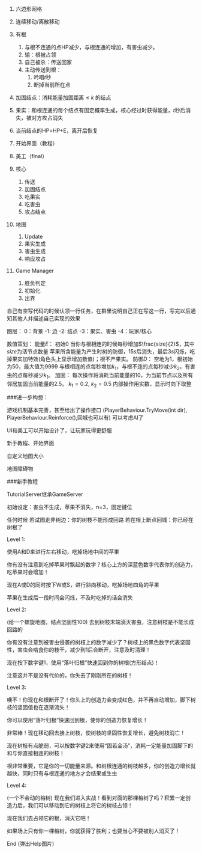 1. 六边形网格
2. 连续移动/离散移动
3. 有根
   1. 与根不连通的点HP减少，与根连通的增加，有害虫减少。
   2. 输：根被占领
   3. 自己被杀：传送回家
   4. 主动传送到根：
      1. 吟唱$t$秒
      2. 断掉当前所在点
4. 加固结点：消耗能量加固距离$\leq k$ 的结点
5. 果实：和根连通的每个结点有固定概率生成，核心经过时获得能量，$t$秒后消失，被对方攻占消失
6. 当前结点的HP=HP+E，离开后恢复


1. 开始界面（教程）
2. 美工（final）
3. 核心
   1. 传送
   2. 加固结点
   3. 吃果实
   4. 吃害虫
   5. 攻占结点
4. 地图
   1. Update
   2. 果实生成
   3. 害虫生成
   4. 响应攻占
5. Game Manager
   1. 胜负判定
   2. 初始化
   3. 出界

自己有空写代码的时候认领一行任务，在群里说明自己正在写这一行，写完以后通知其他人并描述自己实现的效果

图层：
0：背景
-1: 边
-2: 结点
-3：果实、害虫
-4：玩家/核心

数值策划：
能量$E$：
初始$0$
当你与根相连的时候每秒增加$\frac{size}{2}$，其中$size$为活节点数量
苹果所含能量为产生时树的防御，$15s$后消失，最后$3s$闪烁，吃掉果实加特效(角色头上显示增加数值)；根不产果实。
防御$D$：
空地为$1$，根初始为$50$，最大值为$9999$
与根相连的点每秒增加$k_1$，与根不连的点每秒减少$k_2$，有害虫的点每秒减少$k_1$。
加固：
每次操作将消耗当前能量的$10%%$，为当前节点以及所有邻居加固当前能量的$2.5%%$。
$k_1=0.2,\ k_2=0.5$
内部操作用实数，显示时向下取整

###进一步构想：

游戏机制基本完善，甚至给出了操作接口
(PlayerBehaviour.TryMove(int dir), PlayerBehaviour.Reinforce(),回城也可以有)
可以考虑AI了

UI和美工可以开始设计了，让玩家玩得更舒服

新手教程、开始界面

自定义地图大小

地图障碍物

###新手教程

TutorialServer继承GameServer

初始设定：害虫不生成，苹果不消失，n=3，固定键位

任何时候
若试图走非树边：你的树枝不能形成回路
若在根上断点回城：你已经在树根了

Level 1:

使用A和D来进行左右移动，吃掉场地中间的苹果

你有没有注意到吃掉苹果时飘起的数字？核心上方的深蓝色数字代表你的创造力，吃苹果时会增加！

现在A或D的同时按下W或S，进行斜向移动，吃掉场地四角的苹果

苹果在生成后一段时间会闪烁，不及时吃掉的话会消失

Level 2:

(给一个螺旋地图，结点坚固性100)
去到树枝末端消灭害虫，注意树枝是不能长成回路的

你有没有注意到被害虫侵袭的树枝上的数字减少了？树枝上的黑色数字代表坚固性，害虫会啃食你的枝干，减少到1后会断开，注意及时清理！

现在按下数字键1，使用“落叶归根”快速回到你的树根(方形结点)！

注意这并不是没有代价的，你失去了刚刚所在的树枝！

Level 3:

噢不！你现在和根断开了！你头上的创造力会变成红色，并不再自动增加，脚下树枝的坚固值也在逐渐流失！

你可以使用“落叶归根”快速回到根，使你的创造力恢复增长！

非常棒！现在移动回去接上树枝，使树枝的坚固性恢复增长，避免树枝消亡！

现在树枝有点脆弱，可以按数字键2来使用“固若金汤”，消耗一定能量加固脚下的和与你直接相连的树枝！

根非常重要，它是你的一切能量来源。和树根连通的树枝越多，你的创造力增长就越快，同时只有与根连通的地方才会结果或生虫

Level 4:

(一个不会动的榕树)
现在我们进入实战！看到对面的那棵榕树了吗？积累一定创造力后，我们可以移动到它的树枝上将它的树枝占领！

现在我们去占领它的根，消灭它吧！

如果场上只有你一棵榕树，你就获得了胜利；也要当心不要被别人消灭了！

End
(弹出Help图片)